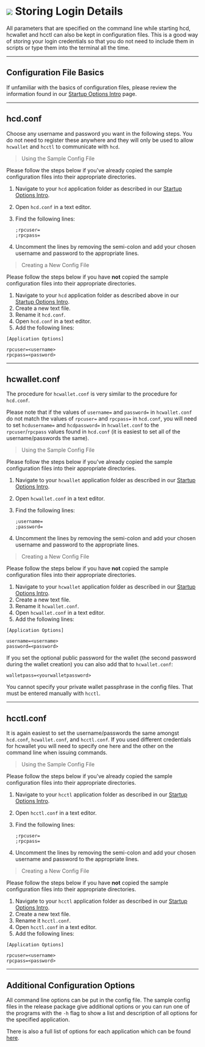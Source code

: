  # <img class="hc-icon" src="/img/hc-icons/Harddrive.svg" /> Storing Login Details

All parameters that are specified on the command line while starting hcd,
hcwallet and hcctl can also be kept in configuration files. This is
a good way of storing your login credentials so that you do not need
to include them in scripts or type them into the terminal all the
time.

---

## Configuration File Basics 

If unfamiliar with the basics of configuration files, please review the information found in our [Startup Options Intro](/getting-started/startup-basics.md#configuration-files) page.

---

## hcd.conf 

Choose any username and password you want in the following steps. You do not need to register these
anywhere and they will only be used to allow `hcwallet` and `hcctl` to communicate with `hcd`.

> Using the Sample Config File

Please follow the steps below if you've already copied the sample configuration files into their appropriate directories.

1. Navigate to your `hcd` application folder as described in our [Startup Options Intro](/getting-started/startup-basics.md#configuration-files). 
2. Open `hcd.conf` in a text editor.
3. Find the following lines:

    `;rpcuser=` <br />
    `;rpcpass=`

4. Uncomment the lines by removing the semi-colon and add your chosen username and password to the appropriate lines.

> Creating a New Config File

Please follow the steps below if you have **not** copied the sample configuration files into their appropriate directories.

1. Navigate to your `hcd` application folder as described above in our [Startup Options Intro](/getting-started/startup-basics.md#configuration-files).
2. Create a new text file.
3. Rename it `hcd.conf`.
3. Open `hcd.conf` in a text editor.
4. Add the following lines:

```no-highlight
[Application Options]

rpcuser=<username>
rpcpass=<password>
```

---

## hcwallet.conf 

The procedure for `hcwallet.conf` is very similar to the procedure for `hcd.conf`. 

Please note that if the values of `username=` and `password=` in `hcwallet.conf` do not match the values of `rpcuser=` and `rpcpass=` in  `hcd.conf`, you will need to set `hcdusername=` and `hcdpassword=`  in `hcwallet.conf` to the `rpcuser`/`rpcpass` values found in `hcd.conf` (it is easiest to set all of the username/passwords the same).

> Using the Sample Config File

Please follow the steps below if you've already copied the sample configuration files into their appropriate directories.

1. Navigate to your `hcwallet` application folder as described in our [Startup Options Intro](/getting-started/startup-basics.md#configuration-files). 
2. Open `hcwallet.conf` in a text editor.
3. Find the following lines:

    `;username=` <br />
    `;password=`

4. Uncomment the lines by removing the semi-colon and add your chosen username and password to the appropriate lines.

> Creating a New Config File

Please follow the steps below if you have **not** copied the sample configuration files into their appropriate directories.

1. Navigate to your `hcwallet` application folder as described in our [Startup Options Intro](/getting-started/startup-basics.md#configuration-files).
2. Create a new text file.
3. Rename it `hcwallet.conf`.
3. Open `hcwallet.conf` in a text editor.
4. Add the following lines:

```no-highlight
[Application Options]

username=<username>
password=<password>
```

If you set the optional public password for the wallet (the second password
during the wallet creation) you can also add that to `hcwallet.conf`:

```no-highlight
walletpass=<yourwalletpassword>
```

You cannot specify your private wallet passphrase in the config files. That must be entered manually with `hcctl`. 

---

## hcctl.conf 

It is again easiest to set the username/passwords the same amongst `hcd.conf`, `hcwallet.conf`, and `hcctl.conf`. If you used different credentials for hcwallet you will need to specify one here and the other on the command line when issuing commands.

> Using the Sample Config File

Please follow the steps below if you've already copied the sample configuration files into their appropriate directories.

1. Navigate to your `hcctl` application folder as described in our [Startup Options Intro](/getting-started/startup-basics.md#configuration-files). 
2. Open `hcctl.conf` in a text editor.
3. Find the following lines:

    `;rpcuser=` <br />
    `;rpcpass=`

4. Uncomment the lines by removing the semi-colon and add your chosen username and password to the appropriate lines.

> Creating a New Config File

Please follow the steps below if you have **not** copied the sample configuration files into their appropriate directories.

1. Navigate to your `hcctl` application folder as described in our [Startup Options Intro](/getting-started/startup-basics.md#configuration-files).
2. Create a new text file.
3. Rename it `hcctl.conf`.
3. Open `hcctl.conf` in a text editor.
4. Add the following lines:

```no-highlight
[Application Options]

rpcuser=<username>
rpcpass=<password>
```

---

## Additional Configuration Options 

All command line options can be put in the config file.
The sample config files in the release package give additional
options or you can run one of the programs with the `-h` flag to show a list and description of all options for the specified application.

There is also a full list of options for each application which can be found [here](/advanced/program-options.md).
